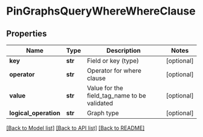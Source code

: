 # PinGraphsQueryWhereWhereClause

## Properties
Name | Type | Description | Notes
------------ | ------------- | ------------- | -------------
**key** | **str** | Field or key (type) | [optional] 
**operator** | **str** | Operator for where clause | [optional] 
**value** | **str** | Value for the field_tag_name to be validated | [optional] 
**logical_operation** | **str** | Graph type | [optional] 

[[Back to Model list]](../README.md#documentation-for-models) [[Back to API list]](../README.md#documentation-for-api-endpoints) [[Back to README]](../README.md)


